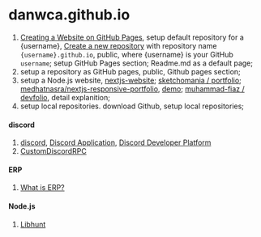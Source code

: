 # danwca.github.io

1. [Creating a Website on GitHub Pages](https://www.codecademy.com/article/creating-a-website-on-github-pages), setup default repository for a {username}, [Create a new repository](https://github.com/new) with repository name `{username}.github.io`, public, where {username} is your GitHub `username`; setup  GitHub Pages section; Readme.md as a default page; 
2. setup a repository as GitHub pages, public, Github pages section;
3. setup a Node.js website, [nextjs-website](https://github.com/topics/nextjs-website); [sketchomania / portfolio](https://github.com/sketchomania); [medhatnasra/nextjs-responsive-portfolio](https://github.com/medhatnasra/nextjs-responsive-portfolio), [demo](https://muhammadfiaz.com/); [muhammad-fiaz / devfolio](https://github.com/muhammad-fiaz/devfolio), detail explanition;
4. setup local repositories. download Github, setup local repositories; 


#### discord
1. [discord](https://discord.com),  [Discord Application](https://discord.com/developers/applications), [Discord Developer Platform](https://discord.com/developers/docs/intro)
2. [CustomDiscordRPC](https://github.com/sotasan/customdiscordrpc)

#### ERP
1. [What is ERP?](https://www.oracle.com/ca-en/erp/what-is-erp/)

#### Node.js
1. [Libhunt](https://www.libhunt.com/)
